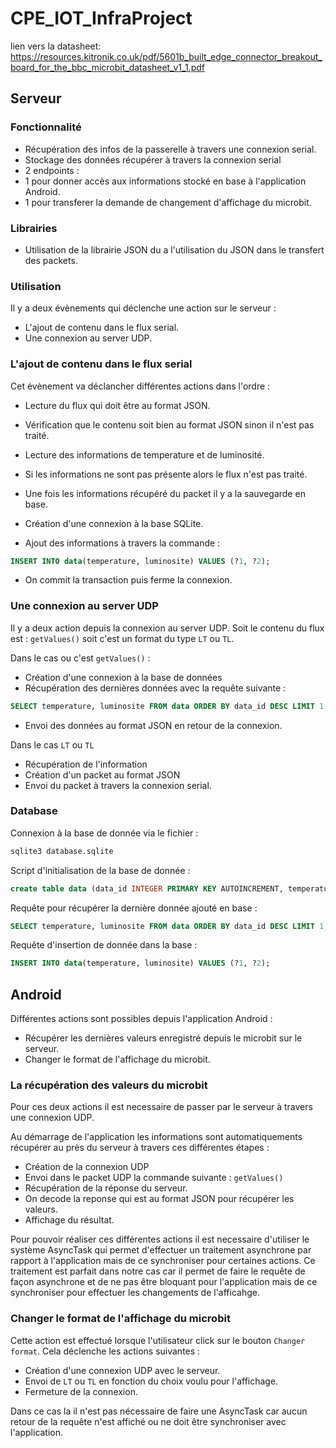 # CPE_IOT_InfraProject

lien vers la datasheet: https://resources.kitronik.co.uk/pdf/5601b_built_edge_connector_breakout_board_for_the_bbc_microbit_datasheet_v1_1.pdf


## Serveur

### Fonctionnalité 

- Récupération des infos de la passerelle à travers une connexion serial.
- Stockage des données récupérer à travers la connexion serial
- 2 endpoints : 
- 1 pour donner accès aux informations stocké en base à l'application Android.
- 1 pour transferer la demande de changement d'affichage du microbit.


### Librairies

- Utilisation de la librairie JSON du a l'utilisation du JSON dans le transfert des packets.

### Utilisation 

Il y a deux évènements qui déclenche une action sur le serveur : 

- L'ajout de contenu dans le flux serial.
- Une connexion au server UDP.

### L'ajout de contenu dans le flux serial

Cet évènement va déclancher différentes actions dans l'ordre :

- Lecture du flux qui doit être au format JSON. 
- Vérification que le contenu soit bien au format JSON sinon il n'est pas traité.
- Lecture des informations de temperature et de luminosité.
- Si les informations ne sont pas présente alors le flux n'est pas traité.

- Une fois les informations récupéré du packet il y a la sauvegarde en base.
- Création d'une connexion à la base SQLite.
- Ajout des informations à travers la commande : 

```sql
INSERT INTO data(temperature, luminosite) VALUES (?1, ?2);
```

- On commit la transaction puis ferme la connexion.


### Une connexion au server UDP 

Il y a deux action depuis la connexion au server UDP. Soit le contenu du flux est : `getValues()` soit c'est un format du type `LT` ou `TL`.

Dans le cas ou c'est `getValues()` : 

- Création d'une connexion à la base de données
- Récupération des dernières données avec la requête suivante : 

```sql
SELECT temperature, luminosite FROM data ORDER BY data_id DESC LIMIT 1;
```

- Envoi des données au format JSON en retour de la connexion.

Dans le cas `LT` ou `TL`

- Récupération de l'information
- Création d'un packet au format JSON
- Envoi du packet à travers la connexion serial.


### Database

Connexion à la base de donnée via le fichier :

```bash
sqlite3 database.sqlite
```

Script d'initialisation de la base de donnée :

```sql
create table data (data_id INTEGER PRIMARY KEY AUTOINCREMENT, temperature INTEGER, luminosite INTEGER);
```

Requête pour récupérer la dernière donnée ajouté en base :

```sql
SELECT temperature, luminosite FROM data ORDER BY data_id DESC LIMIT 1;
```

Requête d'insertion de donnée dans la base :

```sql
INSERT INTO data(temperature, luminosite) VALUES (?1, ?2);
```


## Android 

Différentes actions sont possibles depuis l'application Android : 

- Récupérer les dernières valeurs enregistré depuis le microbit sur le serveur.
- Changer le format de l'affichage du microbit.

### La récupération des valeurs du microbit

Pour ces deux actions il est necessaire de passer par le serveur à travers une connexion UDP.

Au démarrage de l'application les informations sont automatiquements récupérer au près du serveur à travers ces différentes étapes : 

- Création de la connexion UDP
- Envoi dans le packet UDP la commande suivante : `getValues()`
- Récupération de la réponse du serveur.
- On decode la reponse qui est au format JSON pour récupérer les valeurs.
- Affichage du résultat.

Pour pouvoir réaliser ces différentes actions il est necessaire d'utiliser le système AsyncTask qui permet d'effectuer un traitement asynchrone par rapport à l'application mais de ce synchroniser pour certaines actions. Ce traitement est parfait dans notre cas car il permet de faire le requête de façon asynchrone et de ne pas être bloquant pour l'application mais de ce synchroniser pour effectuer les changements de l'afficahge.

### Changer le format de l'affichage du microbit

Cette action est effectué lorsque l'utilisateur click sur le bouton `Changer format`. Cela déclenche les actions suivantes : 

- Création d'une connexion UDP avec le serveur.
- Envoi de `LT` ou `TL` en fonction du choix voulu pour l'affichage.
- Fermeture de la connexion.

Dans ce cas la il n'est pas nécessaire de faire une AsyncTask car aucun retour de la requête n'est affiché ou ne doit être synchroniser avec l'application.
